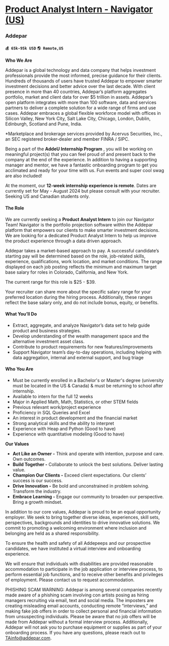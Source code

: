 # [Product Analyst Intern - Navigator (US)](https://www.remotewlb.com/apply/product-analyst-intern-navigator-us)  
### Addepar  
#### `💰 65k-95k USD` `🌎 Remote,US`  

**Who We Are**

Addepar is a global technology and data company that helps investment professionals provide the most informed, precise guidance for their clients. Hundreds of thousands of users have trusted Addepar to empower smarter investment decisions and better advice over the last decade. With client presence in more than 40 countries, Addepar’s platform aggregates portfolio, market and client data for over $5 trillion in assets. Addepar’s open platform integrates with more than 100 software, data and services partners to deliver a complete solution for a wide range of firms and use cases. Addepar embraces a global flexible workforce model with offices in Silicon Valley, New York City, Salt Lake City, Chicago, London, Dublin, Edinburgh, Scotland and Pune, India.

*Marketplace and brokerage services provided by Acervus Securities, Inc., an SEC registered broker‑dealer and member FINRA / SIPC.

Being a part of the **AddeU Internship Program** , you will be working on meaningful project(s) that you can feel proud of and present back to the company at the end of the experience. In addition to having a supporting manager and mentor, we have a fantastic onboarding program to get you acclimated and ready for your time with us. Fun events and super cool swag are also included!

At the moment, our **12-week internship experience is remote**. Dates are currently set for May - August 2024 but please consult with your recruiter. Seeking US and Canadian students only.

####  **The Role**

We are currently seeking a **Product Analyst Intern** to join our Navigator Team! Navigator is the portfolio projection software within the Addepar platform that empowers our clients to make smarter investment decisions. We are looking for a dedicated Product Analyst Intern to help us improve the product experience through a data driven approach.

Addepar takes a market-based approach to pay. A successful candidate’s starting pay will be determined based on the role, job-related skills, experience, qualifications, work location, and market conditions. The range displayed on each job posting reflects the minimum and maximum target base salary for roles in Colorado, California, and New York.

The current range for this role is $25 - $39.

Your recruiter can share more about the specific salary range for your preferred location during the hiring process. Additionally, these ranges reflect the base salary only, and do not include bonus, equity, or benefits.

####  **What You’ll Do**

  * Extract, aggregate, and analyze Navigator’s data set to help guide product and business strategies.
  * Develop understanding of the wealth management space and the alternative investment asset class.
  * Contribute to product requirements for new features/improvements
  * Support Navigator team’s day-to-day operations, including helping with data aggregation, internal and external support, and bug triage

####  **Who You Are**

  * Must be currently enrolled in a Bachelor's or Master's degree (university must be located in the US & Canada) & must be returning to school after internship.
  * Available to intern for the full 12 weeks
  * Major in Applied Math, Math, Statistics, or other STEM fields
  * Previous relevant work/project experience
  * Proficiency in SQL Queries and Excel
  * An interest in product development and the financial market
  * Strong analytical skills and the ability to interpret
  * Experience with Heap and Python (Good to have)
  * Experience with quantitative modeling (Good to have)

**Our Values**

  *  **Act Like an Owner -** Think and operate with intention, purpose and care. Own outcomes.
  *  **Build Together -** Collaborate to unlock the best solutions. Deliver lasting value. 
  * **Champion Our Clients -** Exceed client expectations. Our clients’ success is our success. 
  * **Drive Innovation -** Be bold and unconstrained in problem solving. Transform the industry. 
  * **Embrace Learning -** Engage our community to broaden our perspective. Bring a growth mindset. 

In addition to our core values, Addepar is proud to be an equal opportunity employer. We seek to bring together diverse ideas, experiences, skill sets, perspectives, backgrounds and identities to drive innovative solutions. We commit to promoting a welcoming environment where inclusion and belonging are held as a shared responsibility.

To ensure the health and safety of all Addepeeps and our prospective candidates, we have instituted a virtual interview and onboarding experience.

We will ensure that individuals with disabilities are provided reasonable accommodation to participate in the job application or interview process, to perform essential job functions, and to receive other benefits and privileges of employment. Please contact us to request accommodation.

PHISHING SCAM WARNING: Addepar is among several companies recently made aware of a phishing scam involving con artists posing as hiring managers recruiting via email, text and social media. The imposters are creating misleading email accounts, conducting remote “interviews,” and making fake job offers in order to collect personal and financial information from unsuspecting individuals. Please be aware that no job offers will be made from Addepar without a formal interview process. Additionally, Addepar will not ask you to purchase equipment or supplies as part of your onboarding process. If you have any questions, please reach out to TAinfo@addepar.com.

